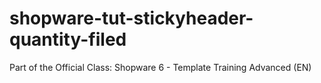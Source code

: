 # shopware-tut-stickyheader-quantity-filed
Part of the Official Class: Shopware 6 - Template Training Advanced (EN)
